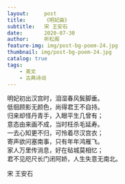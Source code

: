 ```yaml
---
layout:     post
title:      《明妃曲》
subtitle:   宋 王安石
date:       2020-07-30
author:     听松阁
feature-img: img/post-bg-poem-24.jpg
thumbnail: img/post-bg-poem-24.jpg
catalog: true
tags:
    - 美文
    - 古典诗词
---
```



明妃初出汉宫时，泪湿春风鬓脚垂。<br>
低徊顾影无颜色，尚得君王不自持。<br>
归来却怪丹青手，入眼平生几曾有；<br>
意态由来画不成，当时枉杀毛延寿。<br>
一去心知更不归，可怜着尽汉宫衣；<br>
寄声欲问塞南事，只有年年鸿雁飞。<br>
家人万里传消息，好在毡城莫相忆；<br>
君不见咫尺长门闭阿娇，人生失意无南北。<br>


宋 王安石